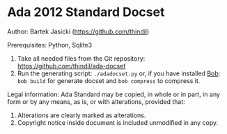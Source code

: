 Ada 2012 Standard Docset
=======================

Author: Bartek Jasicki (https://github.com/thindil)

Prerequisites: Python, Sqlite3

1. Take all needed files from the Git repository:
   https://github.com/thindil/ada-docset
2. Run the generating script: `./adadocset.py` or, if you have installed
   [Bob](https://github.com/thindil/bob): `bob build` for generate docset
   and `bob compress` to compress it.

Legal information: Ada Standard may be copied, in whole or in part, in any
form or by any means, as is, or with alterations, provided that:
1. Alterations are clearly marked as alterations.
2. Copyright notice inside document is included unmodified in any copy.

